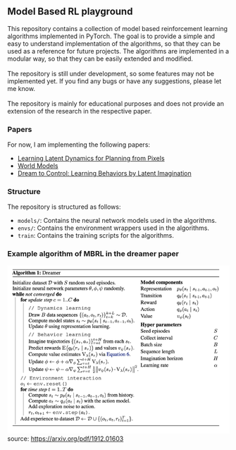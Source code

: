 ## Model Based RL playground

This repository contains a collection of model based reinforcement learning algorithms implemented in PyTorch. The goal is to provide a simple and easy to understand implementation of the algorithms, so that they can be used as a reference for future projects. The algorithms are implemented in a modular way, so that they can be easily extended and modified.
<br><br>
The repository is still under development, so some features may not be implemented yet. If you find any bugs or have any suggestions, please let me know.
<br><br>
The repository is mainly for educational purposes and does not provide an extension of the research in the respective paper.
### Papers
For now, I am implementing the following papers:
- [Learning Latent Dynamics for Planning from Pixels](https://arxiv.org/abs/1811.04551)
- [World Models](https://arxiv.org/abs/1803.10122)
- [Dream to Control: Learning Behaviors by Latent Imagination](https://arxiv.org/abs/1912.01603)

### Structure
The repository is structured as follows:
- `models/`: Contains the neural network models used in the algorithms.
- `envs/`: Contains the environment wrappers used in the algorithms.
- `train`: Contains the training scripts for the algorithms.


### Example algorithm of MBRL in the dreamer paper
![img.png](img.jpg) source: https://arxiv.org/pdf/1912.01603